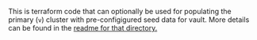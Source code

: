 This is terraform code that can optionally be used for populating the primary (`v`) cluster with pre-configigured seed data for vault. More details can be found in the [readme for that directory.](./v/provider/readme.md)
